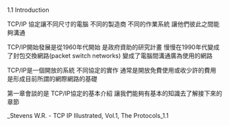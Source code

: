 1.1 Introduction

TCP/IP 協定讓不同尺寸的電腦 不同的製造商 不同的作業系統
讓他們彼此之間能夠溝通

TCP/IP開始發展是從1960年代開始 是政府資助的研究計畫
慢慢在1990年代變成了封包交換網路(packet switch networks)
變成了電腦間溝通廣為使用的網路

TCP/IP是一個開放的系統 不同協定的實作 通常是開放免費使用或收少許的費用
是形成目前所謂的網際網路的基礎

第一章會談的是
TCP/IP協定的基本介紹 讓我們能夠有基本的知識去了解接下來的章節


_Stevens W.R. - TCP IP Illustrated, Vol.1, The Protocols_1.1
